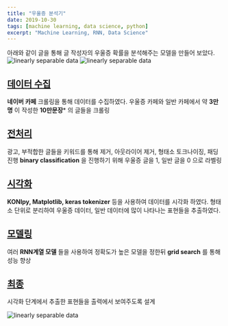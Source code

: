```yaml
---
title: "우울증 분석기"
date: 2019-10-30
tags: [machine learning, data science, python]
excerpt: "Machine Learning, RNN, Data Science"
---
```

아래와 같이 글을 통해 글 작성자의 우울증 확률을 분석해주는 모델을 만들어 보았다.
<img src="{{ site.url }}{{ site.baseurl }}/images/depression/1.jpg" alt="linearly separable data">
<img src="{{ site.url }}{{ site.baseurl }}/images/depression/12.jpg" alt="linearly separable data">
## [데이터 수집](https://shyoo90.github.io/crawling/)

**네이버 카페** 크롤링을 통해 데이터를 수집하였다.
우울증 카페와 일반 카페에서 약 **3만명** 이 작성한 **10만문장*** 의 글들을 크롤링

## [전처리](https://shyoo90.github.io/preprocessing/)

광고, 부적합한 글들을 키워드를 통해 제거, 아웃라이어 제거, 형태소 토크나이징, 패딩 진행
**binary classification** 을 진행하기 위해 우울증 글을 1, 일반 글을 0 으로 라벨링

## [시각화](https://shyoo90.github.io/eda/)

**KONlpy, Matplotlib, keras tokenizer** 등을 사용하여 데이터를 시각화 하였다.
형태소 단위로 분리하여 우울증 데이터, 일반 데이터에 많이 나타나는 표현들을 추출하였다.


## [모델링](https://shyoo90.github.io/model/)

여러 **RNN계열 모델** 들을 사용하여 정확도가 높은 모델을 정한뒤
**grid search** 를 통해 성능 향상

## [최종](https://shyoo90.github.io/final/)
시각화 단계에서 추출한 표현들을 출력에서 보여주도록 설계

<img src="{{ site.url }}{{ site.baseurl }}/images/depression/2.jpg" alt="linearly separable data">
